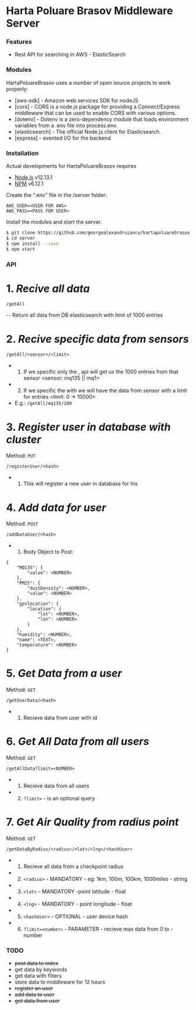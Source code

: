 # Harta Poluare Brasov Middleware Server

### Features

- Rest API for searching in AWS - ElasticSearch


### Modules

HartaPoluareBrasov uses a number of open source projects to work properly:

* [aws-sdk] - Amazon web services SDK for nodeJS
* [cors] - CORS is a node.js package for providing a Connect/Express middleware that can be used to enable CORS with various options.
* [dotenv] - Dotenv is a zero-dependency module that loads environment variables from a .env file into process.env.
* [elasticsearch] - The official Node.js client for Elasticsearch.
* [express] - evented I/O for the backend

### Installation

Actual developments for HartaPoluareBrasov requires 
* [Node.js](https://nodejs.org/) v12.13.1
* [NPM](https://www.npmjs.com/get-npm) v6.12.1
 
Create the ".env" file in the /server folder:
```
AWS_USER=<USER FOR AWS>
AWS_PASS=<PASS FOR USER>
```

Install the modules and start the server.

```sh
$ git clone https://github.com/georgealexandruiancu/hartapoluarebrasov
$ cd server
$ npm install --save
$ npm start
```

### API
# 1. *Recive all data*
```
/getAll
```
-- Return all data from DB elasticsearch with limit of 1000 entries

# 2. *Recive specific data from sensors*
```
/getAll/<sensor>/<limit>
```
- 1. If we specific only the <sensor>, api will get us the 1000 entries from that sensor
    <sensor: mq135 || mq1>
- 2. If we specific the <sensor> with <limit> we will have the data from sensor with a limit for entries
    <limit: 0 -> 10000>
- E.g.: ```/getAll/mq135/100```

# 3. *Register user in database with cluster*
Method: ```PUT```
```
/registerUser/<hash>
```
- 1. This will register a new user in database for his <hash>

# 4. *Add data for user*
Method: ```POST```
```
/addDataUser/<hash>
```
- 1. Body Object to Post:
```
{
	"MQ135": {
		"value": <NUMBER>
	},
	"PM25": {
		"dustDensity": <NUMBER>,
		"value": <NUMBER>
	},
	"gpslocation": {
		"location": {
			"lat": <NUMBER>,
			"lon": <NUMBER>
		}
	},
	"humidity": <NUMBER>,
	"name": <TEXT>,
	"temperature": <NUMBER>
}
```

# 5. *Get Data from a user*
Method: ```GET```
```
/getUserData/<hash>
```
- 1. Recieve data from user with id <hash>

# 6. *Get All Data from all users*
Method: ```GET```
```
/getAllData?limit=<NUMBER>
```
- 1. Recieve data from all users
- 2. ```?limit=``` - is an optional query

# 7. *Get Air Quality from radius point*
Method: ```GET```
```
/getDataByRadius/<radius>/<lat>/<lng>/<hashUser>
```
- 1. Recieve all data from a checkpoint radius
- 2. ```<radius>``` - MANDATORY - eg: 1km, 100m, 100km, 1000miles - string
- 3. ```<lat>``` - MANDATORY -point latitude - float
- 4. ```<lng>``` - MANDATORY - point longitude - float
- 5. ```<hashUser>``` - OPTIONAL - user device hash
- 6. ```?limit=<number>``` - PARAMETER - recieve max data from 0 to <limit> - number

### TODO
- ~~post data to index~~
- get data by keywords
- get data with filters
- store data to middleware for 12 hours
- ~~register an user~~
- ~~add data to user~~
- ~~get data from user~~

